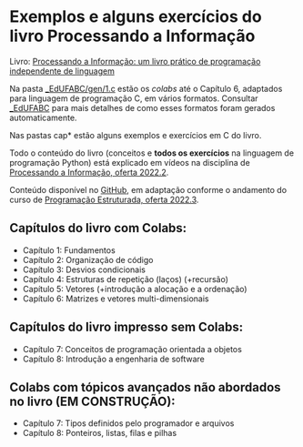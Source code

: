 # Exemplos e alguns exercícios do livro Processando a Informação

Livro: [Processando a Informação: um livro prático de programação independente de linguagem](https://editora.ufabc.edu.br/matematica-e-ciencias-da-computacao/58-processando-a-informacao)

Na pasta [_EdUFABC/gen/1.c](https://github.com/fzampirolli/codigosPE/tree/master/_EdUFABC/gen/1.c) estão os *colabs* até o Capítulo 6, adaptados para linguagem de programação C, em vários formatos. Consultar [_EdUFABC](https://github.com/fzampirolli/codigosPE/tree/master/_EdUFABC) para mais detalhes de como esses formatos foram gerados automaticamente.

Nas pastas cap* estão alguns exemplos e exercícios em C do livro. 

Todo o conteúdo do livro (conceitos e **todos os exercícios** na linguagem de programação Python) está explicado em vídeos na disciplina de [Processando a Informação, oferta 2022.2](https://sites.google.com/site/fzampirolli/pi-2022-2).

Conteúdo disponível no [GitHub](https://github.com/fzampirolli/codigosPE), em adaptação conforme o andamento do curso de [Programação Estruturada, oferta 2022.3](https://sites.google.com/site/fzampirolli/pe-2022-3).

## Capítulos do livro com Colabs:

* Capítulo 1: Fundamentos
* Capítulo 2: Organização de código
* Capítulo 3: Desvios condicionais
* Capítulo 4: Estruturas de repetição (laços) (+recursão)
* Capítulo 5: Vetores (+introdução a alocação e a ordenação)
* Capítulo 6: Matrizes e vetores multi-dimensionais 

## Capítulos do livro impresso sem Colabs:

* Capítulo 7: Conceitos de programação orientada a objetos
* Capítulo 8: Introdução a engenharia de software

## Colabs com tópicos avançados não abordados no livro (EM CONSTRUÇÃO):

* Capítulo 7: Tipos definidos pelo programador e arquivos
* Capítulo 8: Ponteiros, listas, filas e pilhas
